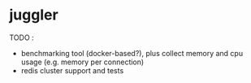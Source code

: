 # juggler

TODO :
* benchmarking tool (docker-based?), plus collect memory and cpu usage (e.g. memory per connection)
* redis cluster support and tests

